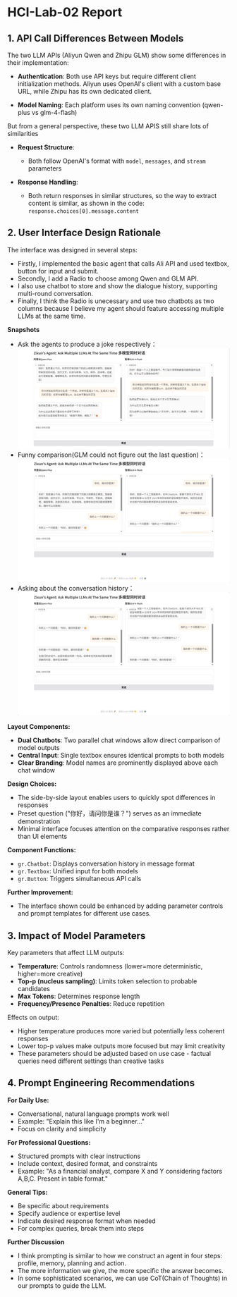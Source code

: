 # HCI-Lab-02 Report

## 1. API Call Differences Between Models

The two LLM APIs (Aliyun Qwen and Zhipu GLM) show some differences in their implementation:

- **Authentication**: Both use API keys but require different client initialization methods. Aliyun uses OpenAI's client with a custom base URL, while Zhipu has its own dedicated client.

- **Model Naming**: Each platform uses its own naming convention (qwen-plus vs glm-4-flash)

But from a general perspective, these two LLM APIS still share lots of similarities
- **Request Structure**: 
  - Both follow OpenAI's format with `model`, `messages`, and `stream` parameters

- **Response Handling**: 
  - Both return responses in similar structures, so the way to extract content is similar, as shown in the code: `response.choices[0].message.content`

## 2. User Interface Design Rationale

The interface was designed in several steps:

- Firstly, I implemented the basic agent that calls Ali API and used textbox, button for input and submit.
- Secondly, I add a Radio to choose among Qwen and GLM API.
- I also use chatbot to store and show the dialogue history, supporting multi-round conversation.
- Finally, I think the Radio is unecessary and use two chatbots as two columns because I believe my agent should feature accessing multiple LLMs at the same time.

**Snapshots**
- Ask the agents to produce a joke respectively：![alt text](image.png)
- Funny comparison(GLM could not figure out the last question)：![alt text](image-1.png)
- Asking about the conversation history：![alt text](image-2.png)

**Layout Components:**
- **Dual Chatbots**: Two parallel chat windows allow direct comparison of model outputs
- **Central Input**: Single textbox ensures identical prompts to both models
- **Clear Branding**: Model names are prominently displayed above each chat window

**Design Choices:**
- The side-by-side layout enables users to quickly spot differences in responses
- Preset question ("你好，请问你是谁？") serves as an immediate demonstration
- Minimal interface focuses attention on the comparative responses rather than UI elements

**Component Functions:**
- `gr.Chatbot`: Displays conversation history in message format
- `gr.Textbox`: Unified input for both models
- `gr.Button`: Triggers simultaneous API calls

**Further Improvement:**
- The interface shown could be enhanced by adding parameter controls and prompt templates for different use cases.

## 3. Impact of Model Parameters

Key parameters that affect LLM outputs:

- **Temperature**: Controls randomness (lower=more deterministic, higher=more creative)
- **Top-p (nucleus sampling)**: Limits token selection to probable candidates
- **Max Tokens**: Determines response length
- **Frequency/Presence Penalties**: Reduce repetition

Effects on output:
- Higher temperature produces more varied but potentially less coherent responses
- Lower top-p values make outputs more focused but may limit creativity
- These parameters should be adjusted based on use case - factual queries need different settings than creative tasks

## 4. Prompt Engineering Recommendations

**For Daily Use:**
- Conversational, natural language prompts work well
- Example: "Explain this like I'm a beginner..."
- Focus on clarity and simplicity

**For Professional Questions:**
- Structured prompts with clear instructions
- Include context, desired format, and constraints
- Example: "As a financial analyst, compare X and Y considering factors A,B,C. Present in table format."

**General Tips:**
- Be specific about requirements
- Specify audience or expertise level
- Indicate desired response format when needed
- For complex queries, break them into steps

**Further Discussion**
- I think prompting is similar to how we construct an agent in four steps: profile, memory, planning and action.
- The more information we give, the more specific the answer becomes.
- In some sophisticated scenarios, we can use CoT(Chain of Thoughts) in our prompts to guide the LLM.
